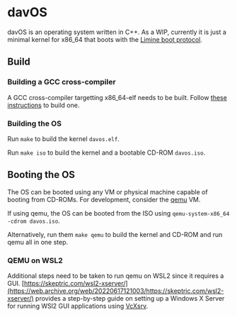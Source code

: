 # davOS

davOS is an operating system written in C++. As a WIP, currently it is just a minimal kernel for x86_64 that boots with the [Limine boot protocol](https://github.com/limine-bootloader/limine/blob/trunk/PROTOCOL.md).

## Build

### Building a GCC cross-compiler

A GCC cross-compiler targetting x86_64-elf needs to be built. Follow [these instructions](docs/building-an-x86-64-gcc-cross-compiler.md) to build one.

### Building the OS

Run `make` to build the kernel `davos.elf`.

Run `make iso` to build the kernel and a bootable CD-ROM `davos.iso`.


## Booting the OS

The OS can be booted using any VM or physical machine capable of booting from CD-ROMs. For development, consider the [qemu](https://www.qemu.org/download/) VM.

If using qemu, the OS can be booted from the ISO using `qemu-system-x86_64 -cdrom davos.iso`.

Alternatively, run them `make qemu` to build the kernel and CD-ROM and run qemu all in one step.

### QEMU on WSL2

Additional steps need to be taken to run qemu on WSL2 since it requires a GUI. [https://skeptric.com/wsl2-xserver/](https://web.archive.org/web/20220617121003/https://skeptric.com/wsl2-xserver/) provides a step-by-step guide on setting up a Windows X Server for running WSl2 GUI applications using [VcXsrv](https://sourceforge.net/projects/vcxsrv/).

